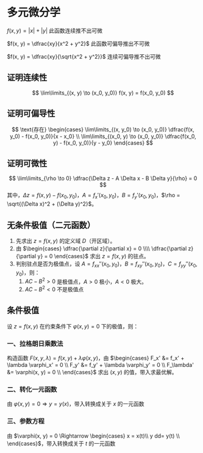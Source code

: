 # 多元微分学
$f(x, y) = \left| x \right| + \left| y \right|$ 此函数连续推不出可微

$f(x, y) = \dfrac{xy}{x^2 + y^2}$ 此函数可偏导推出不可微

$f(x, y) = \dfrac{xy}{\sqrt{x^2 + y^2}}$ 连续可偏导推不出可微


## 证明连续性
$$
\lim\limits_{(x, y) \to (x_0, y_0)} f(x, y) = f(x_0, y_0) 
$$

## 证明可偏导性
$$
\text{存在}
\begin{cases}
   \lim\limits_{(x, y_0) \to (x_0, y_0)} \dfrac{f(x, y_0) - f(x_0, y_0)}{x - x_0} \\
\lim\limits_{(x_0, y) \to (x_0, y_0)} \dfrac{f(x_0, y) - f(x_0, y_0)}{y - y_0}
\end{cases}
$$

## 证明可微性
$$
\lim\limits_{\rho \to 0} \dfrac{\Delta z - A \Delta x - B \Delta y}{\rho} = 0 
$$
其中，$\Delta z = f(x, y) - f(x_0, y_0)$，$A = f_x'(x_0, y_0)$，$B = f_y'(x_0, y_0)$，$\rho = \sqrt{(\Delta x)^2 + (\Delta y)^2}$。

## 无条件极值（二元函数）
1. 先求出 $z = f(x, y)$ 的定义域 $D$（开区域）。
2. 由 $\begin{cases}
      \dfrac{\partial z}{\partial x} = 0 \\\\
      \dfrac{\partial z}{\partial y} = 0 
   \end{cases}$ 求出 $z = f(x, y)$ 的驻点。
3. 判别驻点是否为极值点，设 $A = f_{xx}''(x_0, y_0)$，$B = f_{xy}''(x_0,y_0)$，$C = f_{yy}''(x_0,y_0)$，则：
   1. $AC - B^2 > 0$ 是极值点，$A > 0$ 极小，$A < 0$ 极大。
   2. $AC - B^2 < 0$ 不是极值点   

## 条件极值

设 $z = f(x, y)$ 在约束条件下 $\varphi(x, y) = 0$ 下的极值，则：

### 一、拉格朗日乘数法

构造函数 $F(x, y, \lambda) = f(x, y) + \lambda \varphi(x, y)$，由 $\begin{cases}
F_x' &= f_x' + \lambda \varphi_x' = 0 \\
F_y' &= f_y' + \lambda \varphi_y' = 0 \\
F_\lambda' &= \varphi(x, y) = 0 \\
\end{cases}$ 求出 $(x, y)$ 的值，带入求最优解。

### 二、转化一元函数

由 $\varphi(x, y) = 0 \Rightarrow y = y(x)$，带入转换成关于 $x$ 的一元函数

### 三、参数方程

由 $\varphi(x, y) = 0 \Rightarrow \begin{cases}
x = x(t)\\
y dd= y(t) \\
\end{cases}$，带入转换成关于 $t$ 的一元函数

